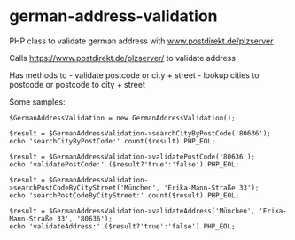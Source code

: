 # german-address-validation
PHP class to validate german address with www.postdirekt.de/plzserver

Calls https://www.postdirekt.de/plzserver/ to validate address 

Has methods to 
	- validate postcode or city + street 
	- lookup cities to postcode or postcode to city + street
	
Some samples:
	
	$GermanAddressValidation = new GermanAddressValidation();

	$result = $GermanAddressValidation->searchCityByPostCode('80636');
	echo 'searchCityByPostCode:'.count($result).PHP_EOL;

	$result = $GermanAddressValidation->validatePostCode('80636');
	echo 'validatePostCode:'.($result?'true':'false').PHP_EOL;

	$result = $GermanAddressValidation->searchPostCodeByCityStreet('München', 'Erika-Mann-Straße 33');
	echo 'searchPostCodeByCityStreet:'.count($result).PHP_EOL;

	$result = $GermanAddressValidation->validateAddress('München', 'Erika-Mann-Straße 33', '80636');
	echo 'validateAddress:'.($result?'true':'false').PHP_EOL;
